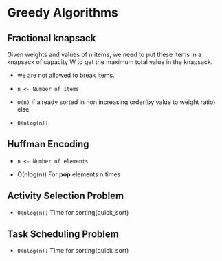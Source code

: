 # Greedy Algorithms

## Fractional knapsack

Given weights and values of n items, we need to put these items in a knapsack of capacity W to get the maximum total value in the knapsack.

- we are not allowed to break items.

- `n <- Number of items`
- `O(n)` if already sorted in non increasing order(by value to weight ratio) else
- `O(nlog(n))`

## Huffman Encoding

- `n <- Number of elements`

- O(nlog(n)) For **pop** elements n times

## Activity Selection Problem

- `O(nlog(n))` Time for sorting(quick_sort)

## Task Scheduling Problem

- `O(nlog(n))` Time for sorting(quick_sort)